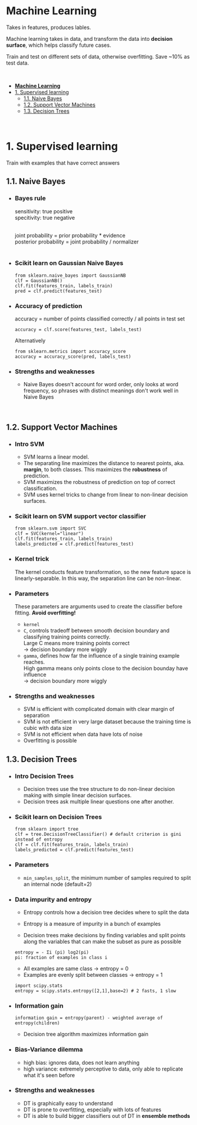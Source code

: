 # **Machine Learning**

Takes in features, produces lables.

Machine learning takes in data, and transform the data into **decision surface**, which helps classify future cases.

Train and test on different sets of data, otherwise overfitting. Save ~10% as test data.

<br>

<!-- TOC -->

- [**Machine Learning**](#machine-learning)
- [1. Supervised learning](#1-supervised-learning)
    - [1.1. Naive Bayes](#11-naive-bayes)
    - [1.2. Support Vector Machines](#12-support-vector-machines)
    - [1.3. Decision Trees](#13-decision-trees)

<!-- /TOC -->

<br>

# 1. Supervised learning

Train with examples that have correct answers

## 1.1. Naive Bayes

* ### Bayes rule
    sensitivity: true positive <br>
    specitivity: true negative <br>
    <br>
    
    joint probability = prior probability * evidence <br>
    posterior probability = joint probability / normalizer <br>
    <br>

* ### Scikit learn on Gaussian Naive Bayes
    ```
    from sklearn.naive_bayes import GaussianNB
    clf = GaussianNB()
    clf.fit(features_train, labels_train)
    pred = clf.predict(features_test)
    ```

* ### Accuracy of prediction
    accuracy = number of points classified correctly / all points in test set
    ```
    accuracy = clf.score(features_test, labels_test)
    ```
    Alternatively
    ```
    from sklearn.metrics import accuracy_score
    accuracy = accuracy_score(pred, labels_test)
    ```

* ### Strengths and weaknesses
    * Naive Bayes doesn't account for word order, only looks at word frequency, so phrases with distinct meanings don't work well in Naive Bayes <br>

<br>

## 1.2. Support Vector Machines
* ### Intro SVM
    * SVM learns a linear model.
    * The separating line maximizes the distance to nearest points, aka. **margin**, to both classes. This maximizes the **robustness** of prediction.
    * SVM maximizes the robustness of prediction on top of correct classification.
    * SVM uses kernel tricks to change from linear to non-linear decision surfaces.

* ### Scikit learn on SVM support vector classifier
    ```
    from sklearn.svm import SVC
    clf = SVC(kernel="linear")
    clf.fit(features_train, labels_train)
    labels_predicted = clf.predict(features_test)
    ```

* ### Kernel trick
    The kernel conducts feature transformation, so the new feature space is linearly-separable. In this way, the separation line can be non-linear.

* ### Parameters
    These parameters are arguments used to create the classifier before fitting. **Avoid overfitting!**
    * `kernel`
    * `C`, controls tradeoff between smooth decision boundary and classifying training points correctly. <br>
        Large C means more training points correct <br>
        → decision boundary more wiggly
    * `gamma`, defines how far the influence of a single training example reaches. <br>
        High gamma means only points close to the decision bounday have influence <br> 
        → decision boundary more wiggly

* ### Strengths and weaknesses
    * SVM is efficient with complicated domain with clear margin of separation
    * SVM is not efficient in very large dataset because the training time is cubic with data size
    * SVM is not efficient when data have lots of noise
    * Overfitting is possible

## 1.3. Decision Trees
* ### Intro Decision Trees
    * Decision trees use the tree structure to do non-linear decision making with simple linear decision surfaces.
    * Decision trees ask multiple linear questions one after another.

* ### Scikit learn on Decision Trees
    ```
    from sklearn import tree
    clf = tree.DecisionTreeClassifier() # default criterion is gini instead of entropy
    clf = clf.fit(features_train, labels_train)
    labels_predicted = clf.predict(features_test)
    ```

* ### Parameters
    * `min_samples_split`, the minimum number of samples required to split an internal node (default=2)

* ### Data impurity and entropy
    * Entropy controls how a decision tree decides where to split the data
    * Entropy is a measure of impurity in a bunch of examples

    * Decision trees make decisions by finding variables and split points along the variables that can make the subset as pure as possible

    ```
    entropy = - Σi (pi) log2(pi) 
    pi: fraction of examples in class i
    ```

    * All examples are same class → entropy = 0
    * Examples are evenly split between classes → entropy = 1

    ```
    import scipy.stats
    entropy = scipy.stats.entropy([2,1],base=2) # 2 fasts, 1 slow
    ```

* ### Information gain
    ```
    information gain = entropy(parent) - weighted average of entropy(children)
    ```
    * Decision tree algorithm maximizes information gain

* ### Bias-Variance dilemma
    * high bias: ignores data, does not learn anything
    * high variance: extremely perceptive to data, only able to replicate what it's seen before

* ### Strengths and weaknesses
    * DT is graphically easy to understand
    * DT is prone to overfitting, especially with lots of features
    * DT is able to build bigger classifiers out of DT in **ensemble methods**

